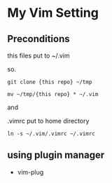 # My Vim Setting

## Preconditions
this files put to ~/.vim

so.

```
git clone {this repo} ~/tmp

mv ~/tmp/{this repo} * ~/.vim
```


and

.vimrc put to home directory
```
ln -s ~/.vim/.vimrc ~/.vimrc
```

## using plugin manager
- vim-plug